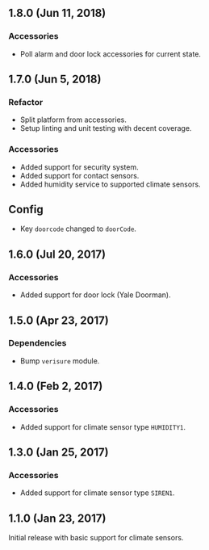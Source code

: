 ## 1.8.0 (Jun 11, 2018)

### Accessories

* Poll alarm and door lock accessories for current state.

## 1.7.0 (Jun 5, 2018)

### Refactor

* Split platform from accessories.
* Setup linting and unit testing with decent coverage.

### Accessories

* Added support for security system.
* Added support for contact sensors.
* Added humidity service to supported climate sensors.

## Config

* Key `doorcode` changed to `doorCode`.

## 1.6.0 (Jul 20, 2017)

### Accessories

* Added support for door lock (Yale Doorman).

## 1.5.0 (Apr 23, 2017)

### Dependencies

* Bump `verisure` module.

## 1.4.0 (Feb 2, 2017)

### Accessories

* Added support for climate sensor type `HUMIDITY1`.

## 1.3.0 (Jan 25, 2017)

### Accessories

* Added support for climate sensor type `SIREN1`.

## 1.1.0 (Jan 23, 2017)

Initial release with basic support for climate sensors.
